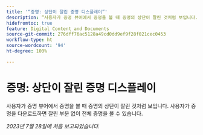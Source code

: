 ```yaml
---
title: '“증명: 상단이 잘린 증명 디스플레이”'
description: “사용자가 증명 뷰어에서 증명을 볼 때 증명의 상단이 잘린 것처럼 보입니다. 사용자가 증명을 다운로드하면 잘린 부분 없이 전체 증명을 볼 수 있습니다. ”
hidefromtoc: true
feature: Digital Content and Documents
source-git-commit: 276dff76ac5128a49cd0dd9ef9f28f021cec0453
workflow-type: ht
source-wordcount: '94'
ht-degree: 100%

---
```



# 증명: 상단이 잘린 증명 디스플레이

<!--WF and WFP TOCs-->

사용자가 증명 뷰어에서 증명을 볼 때 증명의 상단이 잘린 것처럼 보입니다. 사용자가 증명을 다운로드하면 잘린 부분 없이 전체 증명을 볼 수 있습니다.

_2023년 7월 28일에 처음 보고되었습니다._

